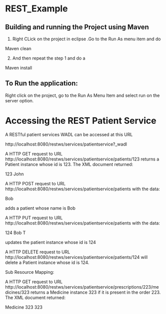 # REST_Example

Building and running the Project using Maven
---------------------------------------

1) Right CLick on the project in eclipse .Go to the Run As menu item and do 

  Maven clean 
  
2) And then repeat the step 1 and do a
  
  Maven install
  

To Run the application:
-------------------------

Right click on the project, go to the Run As Menu Item and select run on the server option.


Accessing the REST Patient Service
=================================


A RESTful patient services WADL can be accessed at this URL 

http://localhost:8080/restws/services/patientservice?_wadl
 

A HTTP GET request to URL http://localhost:8080/restws/services/patientservice/patients/123
returns a Patient instance whose id is 123. The XML document returned:

<?xml version="1.0" encoding="UTF-8" standalone="yes" ?>
 <Patient>
	<id>123</id>
	<name>John</name>
 </Patient>
 

A HTTP POST request to URL http://localhost:8080/restws/services/patientservice/patients
with the data:

<?xml version="1.0" encoding="UTF-8" standalone="yes" ?>
 <Patient>
	<name>Bob</name>
 </Patient>

adds a patient whose name is Bob 


A HTTP PUT request to URL http://localhost:8080/restws/services/patientservice/patients
with the data:

<Patient>
   <id>124</id>
   <name>Bob T</name>
</Patient>

updates the patient instance whose id is 124


A HTTP DELETE request to URL http://localhost:8080/restws/services/patientservice/patients/124
will delete a Patient instance whose id is 124.


Sub Resource Mapping:

A HTTP GET request to URL http://localhost:8080/restws/services/patientservice/prescriptions/223/medicines/323
returns a Medicine instance 323 if it is present in the order 223. The XML document returned:

<?xml version="1.0" encoding="UTF-8" standalone="yes" ?>
 <Medicine>
	<description>Medicine 323</description>
	<id>323</id>
 </Medicine>
